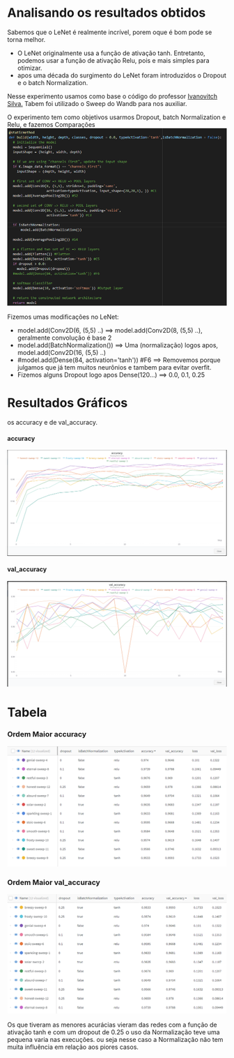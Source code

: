 # Analisando os resultados obtidos

Sabemos que o LeNet é realmente incrível, porem oque é bom pode se torna melhor.


* O LeNet originalmente usa a função de ativação tanh. Entretanto, podemos usar a função de ativação Relu, pois e mais simples para otimizar.
* apos uma década do surgimento do LeNet foram introduzidos o Dropout e o batch Normalization.

Nesse experimento usamos como base o código do professor [Ivanovitch Silva.](https://github.com/ivanovitchm/embedded.ai/blob/main/lessons/week_08/LeNet.ipynb) Tabem foi utilizado o Sweep do Wandb para nos auxiliar.

O experimento tem como objetivos usarmos Dropout, batch Normalization e Relu, e fazemos Comparações
![fileOne](https://github.com/PabloSanttana/IA-EMBARCADA/blob/main/lessons/week_08/imgs/Captura%20de%20tela%202022-11-09%20223428.png)

Fizemos umas modificações no LeNet:
*  model.add(Conv2D(6, (5,5) ..) ==> model.add(Conv2D(8, (5,5) ..), geralmente convoluçâo é base 2
*  model.add(BatchNormalization()) ==> Uma (normalização) logos apos, model.add(Conv2D(16, (5,5) ..)
* #model.add(Dense(84, activation='tanh')) #F6 ==> Removemos porque julgamos que já tem muitos neurônios e tambem para evitar overfit.
* Fizemos alguns Dropout logo apos Dense(120...) ==> 0.0, 0.1, 0.25

# Resultados Gráficos
 os accuracy e de val_accuracy.
 
 #### accuracy
 ![fileOne](https://github.com/PabloSanttana/IA-EMBARCADA/blob/main/lessons/week_08/imgs/accuracy.png)
 
  #### val_accuracy
 ![fileOne](https://github.com/PabloSanttana/IA-EMBARCADA/blob/main/lessons/week_08/imgs/val_accuracy.png)

# Tabela

### Ordem Maior accuracy
![fileOne](https://github.com/PabloSanttana/IA-EMBARCADA/blob/main/lessons/week_08/imgs/Captura%20de%20tela%202022-11-09%20232322.png)

### Ordem Maior val_accuracy
![fileOne](https://github.com/PabloSanttana/IA-EMBARCADA/blob/main/lessons/week_08/imgs/Captura%20de%20tela%202022-11-09%20232612.png)



Os que tiveram as menores acurácias vieram das redes com a  função de ativação tanh e com um dropout de 0.25 o uso da Normalização teve uma pequena varia nas execuções. ou seja nesse caso a Normalização  não tem muita influência em relação aos piores casos.

